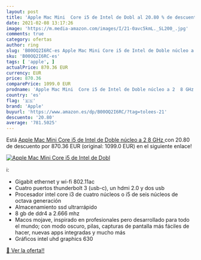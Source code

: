 ```yaml
---
layout: post
title: 'Apple Mac Mini  Core i5 de Intel de Dobl al 20.80 % de descuento'
date: 2021-02-08 13:17:26
image: 'https://m.media-amazon.com/images/I/21-0avc5kmL._SL200_.jpg'
comments: true
category: ofertas
author: ring
slug: 'B00OQ2I6RC-es Apple Mac Mini Core i5 de Intel de Doble núcleo a 2 8 GHz'
sku: 'B00OQ2I6RC-es'
tags: [ 'apple', ]
actualPrice: 870.36 EUR
currency: EUR
price: 870.36
comparePrice: 1099.0 EUR
prodname: 'Apple Mac Mini  Core i5 de Intel de Doble núcleo a 2  8 GHz '
country: 'es'
flag: '🇪🇸'
brand: 'Apple'
buyurl: 'https://www.amazon.es/dp/B00OQ2I6RC/?tag=tolees-21'
descuento: '20.80'
average: '781.5025'
---
```


Está [Apple Mac Mini  Core i5 de Intel de Doble núcleo a 2  8 GHz ](https://www.amazon.es/dp/B00OQ2I6RC/?tag=tolees-21) con 20.80 de descuento por 870.36 EUR (original: 1099.0 EUR) en el siguiente enlace!

[![Apple Mac Mini  Core i5 de Intel de Dobl](https://m.media-amazon.com/images/I/21-0avc5kmL._SL200_.jpg)](https://www.amazon.es/dp/B00OQ2I6RC/?tag=tolees-21)

ℹ️:

- Gigabit ethernet y wi-fi 802.11ac
- Cuatro puertos thunderbolt 3 (usb-c), un hdmi 2.0 y dos usb
- Procesador intel core i3 de cuatro núcleos o i5 de seis núcleos de octava generación
- Almacenamiento ssd ultrarrápido
- 8 gb de ddr4 a 2.666 mhz
- Macos mojave, inspirado en profesionales pero desarrollado para todo el mundo; con modo oscuro, pilas, capturas de pantalla más fáciles de hacer, nuevas apps integradas y mucho más
- Gráficos intel uhd graphics 630

[🛒 Ver la oferta!!](https://www.amazon.es/dp/B00OQ2I6RC/?tag=tolees-21)
